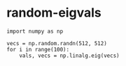 # random-eigvals

```python3
import numpy as np

vecs = np.random.randn(512, 512)
for i in range(100):
    vals, vecs = np.linalg.eig(vecs)
```
